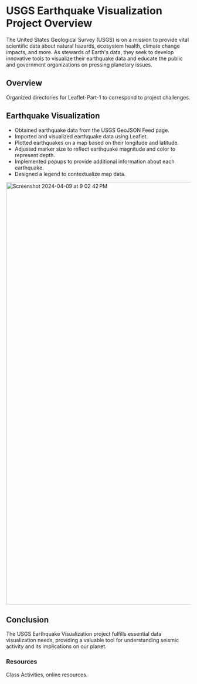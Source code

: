 # USGS Earthquake Visualization Project Overview

The United States Geological Survey (USGS) is on a mission to provide vital scientific data about natural hazards, ecosystem health, climate change impacts, and more. As stewards of Earth's data, they seek to develop innovative tools to visualize their earthquake data and educate the public and government organizations on pressing planetary issues.

## Overview
Organized directories for Leaflet-Part-1 to correspond to project challenges.

## Earthquake Visualization
- Obtained earthquake data from the USGS GeoJSON Feed page.
- Imported and visualized earthquake data using Leaflet.
- Plotted earthquakes on a map based on their longitude and latitude.
- Adjusted marker size to reflect earthquake magnitude and color to represent depth.
- Implemented popups to provide additional information about each earthquake.
- Designed a legend to contextualize map data.

<img width="1148" alt="Screenshot 2024-04-09 at 9 02 42 PM" src="https://github.com/Vfdelgado/leaflet-challenge/assets/146504714/f5a6ce11-2968-4ca2-9b26-e38e99382903">

  

## Conclusion
The USGS Earthquake Visualization project fulfills essential data visualization needs, providing a valuable tool for understanding seismic activity and its implications on our planet.

### Resources

Class Activities, online resources. 
